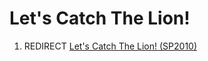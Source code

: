 Let's Catch The Lion!
=====================

1.  REDIRECT [Let's Catch The Lion! (SP2010)](Let's_Catch_The_Lion!_(SP2010) "wikilink")

